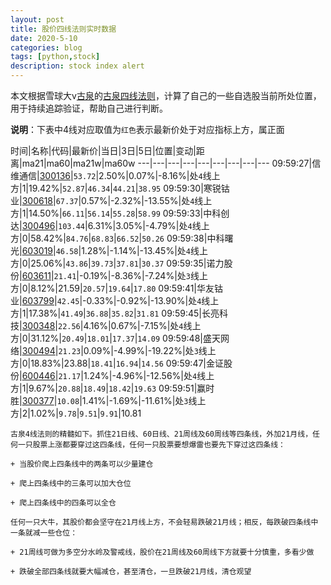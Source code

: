 ```yaml
---
layout: post
title: 股价四线法则实时数据
date: 2020-5-10
categories: blog
tags: [python,stock]
description: stock index alert
---
```



本文根据雪球大v[古泉](https://xueqiu.com/u/7148646888)的[古泉四线法则](https://xueqiu.com/7148646888/130498192)，计算了自己的一些自选股当前所处位置，用于持续追踪验证，帮助自己进行判断。

**说明**：下表中4线对应取值为`红色`表示最新价处于对应指标上方，属正面

时间|名称|代码|最新价|当日|3日|5日|位置|变动|距离|ma21|ma60|ma21w|ma60w
---|---|---|---|---|---|---|---|---
09:59:27|信维通信|[300136](https://xueqiu.com/S/SZ300136)|`53.72`|2.50%|0.07%|-8.16%|处`4`线上方|1|19.42%|`52.87`|`46.34`|`44.21`|`38.95`
09:59:30|寒锐钴业|[300618](https://xueqiu.com/S/SZ300618)|`67.37`|0.57%|-2.32%|-13.55%|处`4`线上方|1|14.50%|`66.11`|`56.14`|`55.28`|`58.99`
09:59:33|中科创达|[300496](https://xueqiu.com/S/SZ300496)|`103.44`|6.31%|3.05%|-4.79%|处`4`线上方|0|58.42%|`84.76`|`68.83`|`66.52`|`50.26`
09:59:38|中科曙光|[603019](https://xueqiu.com/S/SH603019)|`46.58`|1.28%|-1.14%|-13.45%|处`4`线上方|0|25.06%|`43.86`|`39.73`|`37.81`|`30.37`
09:59:35|诺力股份|[603611](https://xueqiu.com/S/SH603611)|`21.41`|-0.19%|-8.36%|-7.24%|处`3`线上方|0|8.12%|21.59|`20.57`|`19.64`|`17.80`
09:59:41|华友钴业|[603799](https://xueqiu.com/S/SH603799)|`42.45`|-0.33%|-0.92%|-13.90%|处`4`线上方|1|17.38%|`41.49`|`36.88`|`35.82`|`31.81`
09:59:45|长亮科技|[300348](https://xueqiu.com/S/SZ300348)|`22.56`|4.16%|0.67%|-7.15%|处`4`线上方|0|31.12%|`20.49`|`18.01`|`17.37`|`14.09`
09:59:48|盛天网络|[300494](https://xueqiu.com/S/SZ300494)|`21.23`|0.09%|-4.99%|-19.22%|处`3`线上方|0|18.83%|23.88|`18.41`|`16.94`|`14.56`
09:59:47|金证股份|[600446](https://xueqiu.com/S/SH600446)|`21.17`|1.24%|-4.96%|-12.56%|处`4`线上方|1|9.67%|`20.88`|`18.49`|`18.42`|`19.63`
09:59:51|赢时胜|[300377](https://xueqiu.com/S/SZ300377)|`10.08`|1.41%|-1.69%|-11.61%|处`3`线上方|2|1.02%|`9.78`|`9.51`|`9.91`|10.81

```
古泉4线法则的精髓如下。抓住21日线、60日线、21周线及60周线等四条线，外加21月线，任何一只股票上涨都要穿过这四条线，任何一只股票要想爆雷也要先下穿过这四条线：

+ 当股价爬上四条线中的两条可以少量建仓

+ 爬上四条线中的三条可以加大仓位

+ 爬上四条线中的四条可以全仓

任何一只大牛，其股价都会坚守在21月线上方，不会轻易跌破21月线；相反，每跌破四条线中一条就减一些仓位：

+ 21周线可做为多空分水岭及警戒线，股价在21周线及60周线下方就要十分慎重，多看少做

+ 跌破全部四条线就要大幅减仓，甚至清仓，一旦跌破21月线，清仓观望
```